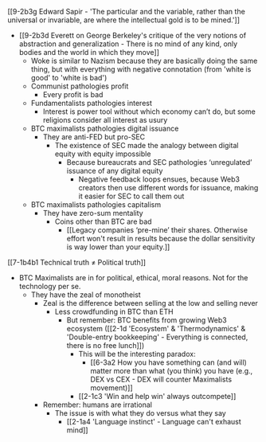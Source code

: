 [[9-2b3g Edward Sapir - 'The particular and the variable, rather than the universal or invariable, are where the intellectual gold is to be mined.']]
- [[9-2b3d Everett on George Berkeley's critique of the very notions of abstraction and generalization - There is no mind of any kind, only bodies and the world in which they move]]
	- Woke is similar to Nazism because they are basically doing the same thing, but with everything with negative connotation (from 'white is good' to 'white is bad')
	- Communist pathologies profit
		- Every profit is bad
	- Fundamentalists pathologies interest
		- Interest is power tool without which economy can’t do, but some religions consider all interest as usury
	- BTC maximalists pathologies digital issuance
		- They are anti-FED but pro-SEC
			- The existence of SEC made the analogy between digital equity with equity impossible
				- Because bureaucrats and SEC pathologies ‘unregulated’ issuance of any digital equity
					- Negative feedback loops ensues, because Web3 creators then use different words for issuance, making it easier for SEC to call them out
	- BTC maximalists pathologies capitalism
		- They have zero-sum mentality
			- Coins other than BTC are bad
				- [[Legacy companies ‘pre-mine’ their shares. Otherwise effort won't result in results because the dollar sensitivity is way lower than your equity.]]

[[7-1b4b1 Technical truth ≠ Political truth]]
- BTC Maximalists are in for political, ethical, moral reasons. Not for the technology per se.
	- They have the zeal of monotheist
		- Zeal is the difference between selling at the low and selling never
			- Less crowdfunding in BTC than ETH
				- But remember: BTC benefits from growing Web3 ecosystem ([[2-1d 'Ecosystem' & 'Thermodynamics' & 'Double-entry bookkeeping' - Everything is connected, there is no free lunch]])
					- This will be the interesting paradox:
						- [[6-3a2 How you have something can (and will) matter more than what (you think) you have (e.g., DEX vs CEX - DEX will counter Maximalists movement)]]
					- [[2-1c3 'Win and help win' always outcompete]]
		- Remember: humans are irrational
			- The issue is with what they do versus what they say
				- [[2-1a4 'Language instinct' - Language can't exhaust mind]]